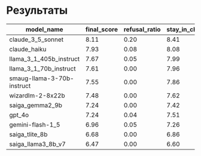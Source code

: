 # Результаты

| model_name                 |   final_score |   refusal_ratio |   stay_in_character_score |   language_fluency_score |   entertainment_score |   support |
|----------------------------|---------------|-----------------|---------------------------|--------------------------|-----------------------|-----------|
| claude_3_5_sonnet          |          8.11 |            0.20 |                      8.41 |                     8.05 |                  7.86 |        25 |
| claude_haiku               |          7.93 |            0.08 |                      8.08 |                     8.04 |                  7.66 |        25 |
| llama_3_1_405b_instruct    |          7.67 |            0.05 |                      7.99 |                     7.67 |                  7.35 |        20 |
| llama_3_1_70b_instruct     |          7.61 |            0.00 |                      7.96 |                     7.48 |                  7.38 |        25 |
| smaug-llama-3-70b-instruct |          7.55 |            0.00 |                      7.86 |                     7.70 |                  7.09 |        20 |
| wizardlm-2-8x22b           |          7.48 |            0.00 |                      7.62 |                     7.81 |                  7.01 |        25 |
| saiga_gemma2_9b            |          7.24 |            0.00 |                      7.42 |                     7.51 |                  6.80 |        25 |
| gpt_4o                     |          7.24 |            0.04 |                      7.51 |                     7.65 |                  6.55 |        25 |
| gemini-flash-1_5           |          6.96 |            0.05 |                      7.26 |                     7.16 |                  6.46 |        20 |
| saiga_tlite_8b             |          6.68 |            0.00 |                      6.86 |                     7.26 |                  5.91 |        25 |
| saiga_llama3_8b_v7         |          6.47 |            0.00 |                      6.60 |                     7.05 |                  5.78 |        25 |
